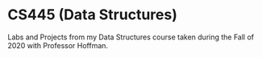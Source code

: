 # CS445 (Data Structures)

Labs and Projects from my Data Structures course taken during the Fall of 2020 with Professor Hoffman.
